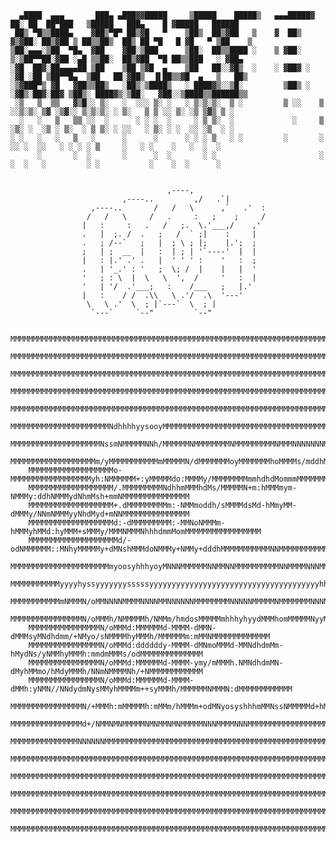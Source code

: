
	  ▄████  ▄▄▄       ███▄ ▄███▓▓█████     ▒█████    █████▒   ▄▄▄█████▓ ██░ ██  ██▀███   ▒█████   ███▄    █ ▓█████   ██████ 
	 ██▒ ▀█▒▒████▄    ▓██▒▀█▀ ██▒▓█   ▀    ▒██▒  ██▒▓██   ▒    ▓  ██▒ ▓▒▓██░ ██▒▓██ ▒ ██▒▒██▒  ██▒ ██ ▀█   █ ▓█   ▀ ▒██    ▒ 
	▒██░▄▄▄░▒██  ▀█▄  ▓██    ▓██░▒███      ▒██░  ██▒▒████ ░    ▒ ▓██░ ▒░▒██▀▀██░▓██ ░▄█ ▒▒██░  ██▒▓██  ▀█ ██▒▒███   ░ ▓██▄   
	░▓█  ██▓░██▄▄▄▄██ ▒██    ▒██ ▒▓█  ▄    ▒██   ██░░▓█▒  ░    ░ ▓██▓ ░ ░▓█ ░██ ▒██▀▀█▄  ▒██   ██░▓██▒  ▐▌██▒▒▓█  ▄   ▒   ██▒
	░▒▓███▀▒ ▓█   ▓██▒▒██▒   ░██▒░▒████▒   ░ ████▓▒░░▒█░         ▒██▒ ░ ░▓█▒░██▓░██▓ ▒██▒░ ████▓▒░▒██░   ▓██░░▒████▒▒██████▒▒
	 ░▒   ▒  ▒▒   ▓▒█░░ ▒░   ░  ░░░ ▒░ ░   ░ ▒░▒░▒░  ▒ ░         ▒ ░░    ▒ ░░▒░▒░ ▒▓ ░▒▓░░ ▒░▒░▒░ ░ ▒░   ▒ ▒ ░░ ▒░ ░▒ ▒▓▒ ▒ ░
	  ░   ░   ▒   ▒▒ ░░  ░      ░ ░ ░  ░     ░ ▒ ▒░  ░             ░     ▒ ░▒░ ░  ░▒ ░ ▒░  ░ ▒ ▒░ ░ ░░   ░ ▒░ ░ ░  ░░ ░▒  ░ ░
	░ ░   ░   ░   ▒   ░      ░      ░      ░ ░ ░ ▒   ░ ░         ░       ░  ░░ ░  ░░   ░ ░ ░ ░ ▒     ░   ░ ░    ░   ░  ░  ░  
	      ░       ░  ░       ░      ░  ░       ░ ░                       ░  ░  ░   ░         ░ ░           ░    ░  ░      ░  


									   ,----, 
							 ,----..         ,/   .`| 
					  ,----..       /   /   \      ,`   .'  : 
					 /   /   \     /   .     :   ;    ;     / 
					|   :     :   .   /   ;.  \.'___,/    ,'  
					.   |  ;. /  .   ;   /  ` ;|    :     |   
					.   ; /--`   ;   |  ; \ ; |;    |.';  ;   
					;   | ;  __  |   :  | ; | '`----'  |  |   
					|   : |.' .' .   |  ' ' ' :    '   :  ;   
					.   | '_.' : '   ;  \; /  |    |   |  '   
					'   ; : \  |  \   \  ',  /     '   :  |   
					'   | '/  .'___;   :    /___   ;   |.'    
					|   :    / /  .\\   \ .'/  .\  '---'      
					 \   \ .'  \  ; |`---`  \  ; |            
					  `---`     `--"         `--"             
				                          
		MMMMMMMMMMMMMMMMMMMMMMMMMMMMMMMMMMMMMMMMMMMMMMMMMMMMMMMMMMMMMMMMMMMMMMMMMMMMMMMMMMMMMMMMMMMMMMMMMMMM
		MMMMMMMMMMMMMMMMMMMMMMMMMMMMMMMMMMMMMMMMMMMMMMMMMMMMMMMMMMMMMMMMMMMMMMMMMMMMMMMMMMMMMMMMMMMMMMMMMMMM
		MMMMMMMMMMMMMMMMMMMMMMMMMMMMMMMMMMMMMMMMMMMMMMMMMMMMMMMMMMMMMMMMMMMMMMMMMMMMMMMMMMMMMMMMMMMMMMMMMMMM
		MMMMMMMMMMMMMMMMMMMMMMMMMMMMMMMMMMMMMMMMMMMMMMMMMMMMMMMMMMMMMMMMMMMMMMMMMMMMMMMMMMMMMMMMMMMMMMMMMMMM
		MMMMMMMMMMMMMMMMMMMMMMMMMMMMMMMMMMMMMMMMMMMMMMMMMMMMMMMMMMMMMMMMMMMMMMMMMMMMMMMMMMMMMMMMMMMMMMMMMMMM
		MMMMMMMMMMMMMMMMMMMMMMNdhhhhyysooyMMMMMMMMMMMMMMMMMMMMMMMMMMMMMMMMMMMMMMMMMMMMMMMMMMMMMMMMMMMMMMMMMM
		MMMMMMMMMMMMMMMMMMMMNssmNMMMMMNNh/MMMMMMNMMMMMMMMNMMMMMMMMMNMMMNNNNNNNMMMMMMMMMMMMMMMMMMMMMMMMMMMMMM
		MMMMMMMMMMMMMMMMMMMm/yMMMMMMMMMMMmMMMMMN/dMMMMMMMoyMMMMMMMhoMMMMs/mddhMMMMMMMMMMMMMMMMMMMMMMMMMMMMMM
		MMMMMMMMMMMMMMMMMMMo-MMMMMMMMMMMMMMMMMMyh:NMMMMMM+:yMMMMMdo:MMMMy/MMMMMMMMmmhdhdMommmMMMMMMMMMMMMMMM
		MMMMMMMMMMMMMMMMMMM/.MMMMMMMMMNdhhmMMMhdMs/MMMMMN+m:hMMMmym-NMMMy:ddhNMMMydNhmMsh+mmNMMMMMMMMMMMMMMM
		MMMMMMMMMMMMMMMMMMM+.dMMMMMMMMMm:-NMMmoddh/sMMMMdsMd-hMmyMM-dMMMy/NNmNMMMyyNhdMyd+mNNMMMMMMMMMMMMMMM
		MMMMMMMMMMMMMMMMMMMd:-dMMMMMMMMM:-MMNoNMMMm-hMMMyhMMd:hyMMM+sMMMy/MMMNMMMNhhhdmmMomMMMMMMMMMMMMMMMMM
		MMMMMMMMMMMMMMMMMMMMd/-odNMMMMMM::MNhyMMMMMy+dMNshMMMdoNMMMy+NMMy+dddhMMMMMMMMMMMNNMMMMMMMMMMMMMMMMM
		MMMMMMMMMMMMMMMMMMMMMMmyoosyhhhyoyMNNNMMMMMMNNMMNNMMMMMMMMMMNNMMMMNNNMMMMMMMMMMMMMMMMMMMMMMMMMMMMMMM
		MMMMMMMMMMMyyyyhyssyyyyyyysssssyyyyyyyyyyyyyyyyyyyyyyyyyyyyyyyyyyyyyyhhhhhhhhhhhhhhhhyhyyshMMMMMMMMM
		MMMMMMMMMMMmNMMMN/oMMNNNNMMMMNNNNMMNNNNNNMMMMMMMMNNNNNMMMMMNMMMMMMMNNNNMNNNNNNNMMMMNmNNMNNdMMMMMMMMM
		MMMMMMMMMMMMMMMMN/oMMMh/NMMMMMh/NMMm/hmdosMMMMMmhhhyhyydMMMhomMMMMMNyyMMMy+mmdhMMMydmmsNNMMMMMMMMMMM
		MMMMMMMMMMMMMMMMN/oMMMd:MMMMMMd-MMMM-dMMN-dMMMsyMNdhdmm/+NMyo/sNMMMMhyMMMh/MMMMMMm:mMMNMMMMMMMMMMMMM
		MMMMMMMMMMMMMMMMN/oMMMd:ddddddy-MMMM-dMNmoMMMd-MMNdhdmMm-hMydNs/yNMMhyMMMh:mmdmMMMs/odMMMMMMMMMMMMMM
		MMMMMMMMMMMMMMMMN/oMMMd:MMMMMMd-MMMM-ymy/mMMMh.NMNdhdmMN-dMyhMMmo/hMdyMMMh/NNmNMMMMNh/+NMMMMMMMMMMMM
		MMMMMMMMMMMMMMMMN/oMMMd:MMMMMMd-MMMM-dMMh:yNMN//NNdydmNysMMyhMMMMm++syMMMh/MMMMMMNMMMN:dMMMMMMMMMMMM
		MMMMMMMMMMMMMMMMN/+MMMh:mMMMMMh:mMMm/hMMMm+odMNyosyshhhmMMNssNMMMMMd+hMMMy/dddyMMyhmmhyMMMMMMMMMMMMM
		MMMMMMMMMMMMMMMMd+/NMMNMNMMMMMNMNMMNMNMMMMMNNNMMMMNNNMMMMMMMMMMMMMMMMMMMMMMNNNMMMMNNNMMMMMMMMMMMMMMM
		MMMMMMMMMMMMMMMNNNNNNMMMMMMMMMMMMMMMMMMMMMMMMMMMMMMMMMMMMMMMMMMMMMMMMMMMMMMMMMMMMMMMMMMMMMMMMMMMMMMM
		MMMMMMMMMMMMMMMMMMMMMMMMMMMMMMMMMMMMMMMMMMMMMMMMMMMMMMMMMMMMMMMMMMMMMMMMMMMMMMMMMMMMMMMMMMMMMMMMMMMM
		MMMMMMMMMMMMMMMMMMMMMMMMMMMMMMMMMMMMMMMMMMMMMMMMMMMMMMMMMMMMMMMMMMMMMMMMMMMMMMMMMMMMMMMMMMMMMMMMMMMM
		MMMMMMMMMMMMMMMMMMMMMMMMMMMMMMMMMMMMMMMMMMMMMMMMMMMMMMMMMMMMMMMMMMMMMMMMMMMMMMMMMMMMMMMMMMMMMMMMMMMM
		MMMMMMMMMMMMMMMMMMMMMMMMMMMMMMMMMMMMMMMMMMMMMMMMMMMMMMMMMMMMMMMMMMMMMMMMMMMMMMMMMMMMMMMMMMMMMMMMMMMM
		MMMMMMMMMMMMMMMMMMMMMMMMMMMMMMMMMMMMMMMMMMMMMMMMMMMMMMMMMMMMMMMMMMMMMMMMMMMMMMMMMMMMMMMMMMMMMMMMMMMM


				                                                                                                         


